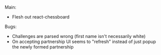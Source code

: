 
Main:
 * Flesh out react-chessboard

Bugs:
* Challenges are parsed wrong (first name isn't necessarily white)
* On accepting partnership UI seems to "refresh" instead of just popup the newly
  formed partnership
